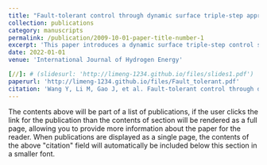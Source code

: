```yaml
---
title: "Fault-tolerant control through dynamic surface triple-step approach for proton exchange membrane fuel cell air supply systems"
collection: publications
category: manuscripts
permalink: /publication/2009-10-01-paper-title-number-1
excerpt: 'This paper introduces a dynamic surface triple-step control scheme to address the fault issues in the air supply system of Proton Exchange Membrane Fuel Cells (PEMFCs).'
date: 2022-01-01
venue: 'International Journal of Hydrogen Energy'

[//]: # (slidesurl: 'http://limeng-1234.github.io/files/slides1.pdf')
paperurl: 'http://limeng-1234.github.io/files/Fault_tolerant.pdf'
citation: 'Wang Y, Li M, Gao J, et al. Fault-tolerant control through dynamic surface triple-step approach for proton exchange membrane fuel cell air supply systems[J]. International Journal of Hydrogen Energy, 2022, 47(3): 1804-1819.'
---
```


The contents above will be part of a list of publications, if the user clicks the link for the publication than the contents of section will be rendered as a full page, allowing you to provide more information about the paper for the reader. When publications are displayed as a single page, the contents of the above "citation" field will automatically be included below this section in a smaller font.